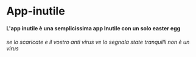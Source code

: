# App-inutile
<h4>L'app inutile è una semplicissima app Inutile con un solo easter egg</h4>

<h6>se lo scaricate e il vostro anti virus ve lo segnala state tranquilli non è un virus</h6>
